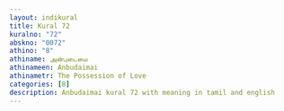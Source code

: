 ```yaml
---
layout: indikural
title: Kural 72
kuralno: "72"
abskno: "0072"
athino: "8"
athiname: அன்புடைமை
athinameen: Anbudaimai
athinametr: The Possession of Love
categories: [8]
description: Anbudaimai kural 72 with meaning in tamil and english 
---
```


